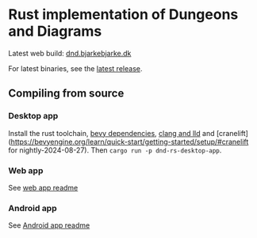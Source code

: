 # Rust implementation of Dungeons and Diagrams

Latest web build: [dnd.bjarkebjarke.dk](https://dnd.bjarkebjarke.dk)

For latest binaries, see the [latest release](https://github.com/bondo/dnd-rs/releases/latest).

## Compiling from source

### Desktop app

Install the rust toolchain, [bevy dependencies](https://github.com/bevyengine/bevy/blob/latest/docs/linux_dependencies.md), [clang and lld](https://bevyengine.org/learn/quick-start/getting-started/setup/#alternative-linkers) and [cranelift](https://bevyengine.org/learn/quick-start/getting-started/setup/#cranelift for nightly-2024-08-27). Then `cargo run -p dnd-rs-desktop-app`.

### Web app

See [web app readme](https://github.com/bondo/dnd-rs/blob/main/crates/web-app/README.md)

### Android app

See [Android app readme](https://github.com/bondo/dnd-rs/blob/main/crates/android-app/README.md)
